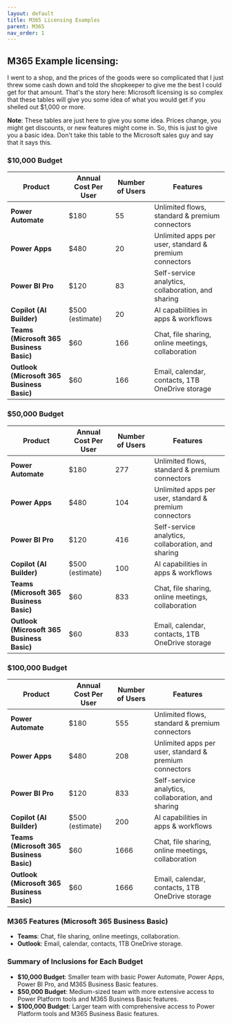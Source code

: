 ```yaml
---
layout: default
title: M365 Licensing Examples
parent: M365
nav_order: 1
---
```


## M365 Example licensing:

I went to a shop, and the prices of the goods were so complicated that I just threw some cash down and told the shopkeeper to give me the best I could get for that amount. That's the story here: Microsoft licensing is so complex that these tables will give you some idea of what you would get if you shelled out $1,000 or more.

**Note**: These tables are just here to give you some idea. Prices change, you might get discounts, or new features might come in. So, this is just to give you a basic idea. Don't take this table to the Microsoft sales guy and say that it says this.


### $10,000 Budget

| Product                          | Annual Cost Per User | Number of Users | Features                                                       |
|----------------------------------|----------------------|-----------------|----------------------------------------------------------------|
| **Power Automate**               | $180                 | 55              | Unlimited flows, standard & premium connectors                  |
| **Power Apps**                   | $480                 | 20              | Unlimited apps per user, standard & premium connectors          |
| **Power BI Pro**                 | $120                 | 83              | Self-service analytics, collaboration, and sharing              |
| **Copilot (AI Builder)**         | $500 (estimate)      | 20              | AI capabilities in apps & workflows                             |
| **Teams (Microsoft 365 Business Basic)** | $60                | 166             | Chat, file sharing, online meetings, collaboration              |
| **Outlook (Microsoft 365 Business Basic)** | $60                | 166             | Email, calendar, contacts, 1TB OneDrive storage                 |

### $50,000 Budget

| Product                          | Annual Cost Per User | Number of Users | Features                                                       |
|----------------------------------|----------------------|-----------------|----------------------------------------------------------------|
| **Power Automate**               | $180                 | 277             | Unlimited flows, standard & premium connectors                  |
| **Power Apps**                   | $480                 | 104             | Unlimited apps per user, standard & premium connectors          |
| **Power BI Pro**                 | $120                 | 416             | Self-service analytics, collaboration, and sharing              |
| **Copilot (AI Builder)**         | $500 (estimate)      | 100             | AI capabilities in apps & workflows                             |
| **Teams (Microsoft 365 Business Basic)** | $60                | 833             | Chat, file sharing, online meetings, collaboration              |
| **Outlook (Microsoft 365 Business Basic)** | $60                | 833             | Email, calendar, contacts, 1TB OneDrive storage                 |

### $100,000 Budget

| Product                          | Annual Cost Per User | Number of Users | Features                                                       |
|----------------------------------|----------------------|-----------------|----------------------------------------------------------------|
| **Power Automate**               | $180                 | 555             | Unlimited flows, standard & premium connectors                  |
| **Power Apps**                   | $480                 | 208             | Unlimited apps per user, standard & premium connectors          |
| **Power BI Pro**                 | $120                 | 833             | Self-service analytics, collaboration, and sharing              |
| **Copilot (AI Builder)**         | $500 (estimate)      | 200             | AI capabilities in apps & workflows                             |
| **Teams (Microsoft 365 Business Basic)** | $60                | 1666            | Chat, file sharing, online meetings, collaboration              |
| **Outlook (Microsoft 365 Business Basic)** | $60                | 1666            | Email, calendar, contacts, 1TB OneDrive storage                 |

### M365 Features (Microsoft 365 Business Basic)

- **Teams**: Chat, file sharing, online meetings, collaboration.
- **Outlook**: Email, calendar, contacts, 1TB OneDrive storage.

### Summary of Inclusions for Each Budget

- **$10,000 Budget**: Smaller team with basic Power Automate, Power Apps, Power BI Pro, and M365 Business Basic features.
- **$50,000 Budget**: Medium-sized team with more extensive access to Power Platform tools and M365 Business Basic features.
- **$100,000 Budget**: Larger team with comprehensive access to Power Platform tools and M365 Business Basic features.
